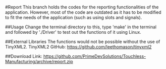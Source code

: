#Report
This branch holds the codes for the reporting functionalities of the application.
However, most of the code are outdated as it has to be modified to fit the needs of the application (such as using slots and signals).

##Usage
Change the terminal directory to this, type 'make' in the terminal and followed by './Driver' to test out the functions of it using Linux.

##External Libraries
The functions would not be possible without the use of TinyXML2.
TinyXML2 GitHub: https://github.com/leethomason/tinyxml2

##Download
Link: https://github.com/PrimeDevSolutions/Touchless-Manufacturing/archive/report.zip
